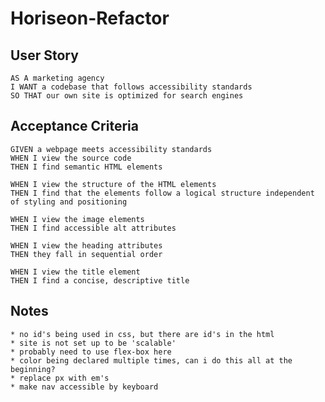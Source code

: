 # Horiseon-Refactor

## User Story

    AS A marketing agency
    I WANT a codebase that follows accessibility standards
    SO THAT our own site is optimized for search engines

## Acceptance Criteria

    GIVEN a webpage meets accessibility standards
    WHEN I view the source code
    THEN I find semantic HTML elements

    WHEN I view the structure of the HTML elements
    THEN I find that the elements follow a logical structure independent of styling and positioning

    WHEN I view the image elements
    THEN I find accessible alt attributes

    WHEN I view the heading attributes
    THEN they fall in sequential order

    WHEN I view the title element
    THEN I find a concise, descriptive title

## Notes

    * no id's being used in css, but there are id's in the html
    * site is not set up to be 'scalable'
    * probably need to use flex-box here
    * color being declared multiple times, can i do this all at the beginning?
    * replace px with em's
    * make nav accessible by keyboard
